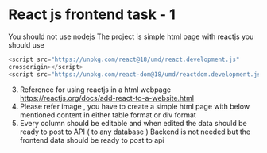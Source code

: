 # React js frontend task - 1
You should not use nodejs
The project is simple html page with reactjs
you should use
```js
<script src="https://unpkg.com/react@18/umd/react.development.js"
crossorigin></script>
<script src="https://unpkg.com/react-dom@18/umd/reactdom.development.js" crossorigin></script>
```
3. Reference for using reactjs in a html webpage
https://reactjs.org/docs/add-react-to-a-website.html
4. Please refer image , you have to create a simple html page with below
mentioned content in either table format or div format
5. Every column should be editable and when edited the data should be ready
to post to API ( to any database )
Backend is not needed but the frontend data should be ready to post
to api 